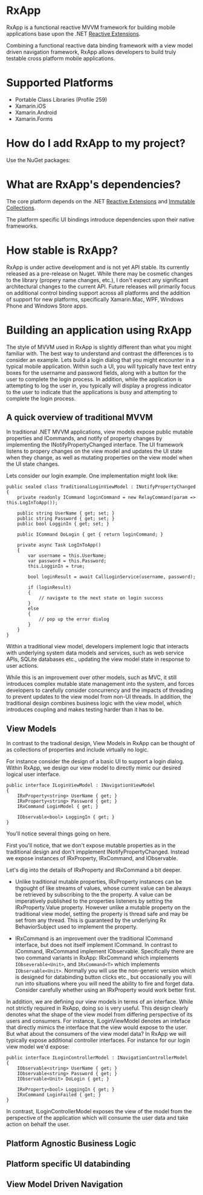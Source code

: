 RxApp
=====

RxApp is a functional reactive MVVM framework for building mobile applications base upon the .NET 
[Reactive Extensions](https://github.com/Reactive-Extensions/Rx.NET).

Combining a functional reactive data binding framework with a view model driven 
navigation framework, RxApp allows developers to build truly testable cross platform
mobile applications.

# Supported Platforms
  * Portable Class Libraries (Profile 259)
  * Xamarin.iOS
  * Xamarin.Android
  * Xamarin.Forms

# How do I add RxApp to my project?

Use the NuGet packages:

# What are RxApp's dependencies?

The core platform depends on the .NET [Reactive Extensions](https://github.com/Reactive-Extensions/Rx.NET)
and [Immutable Collections](https://github.com/dotnet/corefx/tree/master/src/System.Collections.Immutable).

The platform specific UI bindings introduce dependencies upon their native frameworks.

# How stable is RxApp?

RxApp is under active development and is not yet API stable. Its currently released as a pre-release on 
Nuget. While there may be cosmetic changes to the library (propery name changes, etc.), I don't expect any
significant architectural changes to the current API. Future releases will primarily focus on additional 
control binding support across all platforms and the addition of support for new platforms, specifically 
Xamarin.Mac, WPF, Windows Phone and Windows Store apps.

# Building an application using RxApp

The style of MVVM used in RxApp is slightly different than what you might familiar with. The best way to understand
and contrast the differences is to consider an example. Lets build a login dialog that you might encounter in
a typical mobile application. Within such a UI, you will typically have text entry boxes for the username and 
password fields, along with a button for the user to complete the login process. In addition, while the application 
is attempting to log the user in, you typically will display a progress indicator to the user to indicate that the 
applications is busy and attempting to complete the login process. 

## A quick overview of traditional MVVM

In traditional .NET MVVM applications, view models expose public mutable properties and ICommands, 
and notify of property changes by implementing the INotifyPropertyChanged interface. The UI framework
listens to propery changes on the view model and updates the UI state when they change, as well as 
mutating properties on the view model when the UI state changes.

Lets consider our login example. One implementation might look like:

```CSharp
public sealed class TraditionalLoginViewModel : INotifyPropertyChanged
{
    private readonly ICommand loginCommand = new RelayCommand(param => this.LogInToApp());

    public string UserName { get; set; }
    public string Password { get; set; }
    public bool LogginIn { get; set; }

    public ICommand DoLogin { get { return loginCommand; }

    private async Task LogInToApp()
    {
        var username = this.UserName;
        var password = this.Password;
        this.LogginIn = true;

        bool loginResult = await CallLoginService(username, password);

        if (loginResult)
        {
            // navigate to the next state on login success
        }
        else
        {
            // pop up the error dialog
        }
    }
}
```

Within a traditional view model, developers implement logic that interacts with underlying system
data models and services, such as web service APIs, SQLite databases etc., updating the view model state in response to user actions.

While this is an improvement over other models, such as MVC, it still introduces complex mutable state management 
into the system, and forces developers to carefully consider concurrency and the impacts of threading to prevent 
updates to the view model from non-UI threads. In addition, the traditional design combines business logic with the 
view model, which introduces coupling and makes testing harder than it has to be.

## View Models

In contrast to the tradional design, View Models in RxApp can be thought of as collections of properties and include virtually no logic. 

For instance consider the design of a basic UI to support a login dialog.
Within RxApp, we design our view model to directly mimic our desired logical user interface. 

```CSharp
public interface ILoginViewModel : INavigationViewModel
{
    IRxProperty<string> UserName { get; }
    IRxProperty<string> Password { get; }
    IRxCommand LoginModel { get; }

    IObservable<bool> LoggingIn { get; }
}
```

You'll notice several things going on here. 

First you'll notice, that we don't expose mutable properties as in the traditional design and don't impplement 
INotifyPropertyChanged. Instead we expose instances of IRxProperty, IRxCommand, and IObservable. 

Let's dig into the details of IRxProperty and IRxCommand a bit deeper. 

  * Unlike traditional mutable properties, IRxProperty instances can be thgought of like streams of values, whose 
    current value can be always be retrieved by subscribing to the the property. A value can be imperatively 
    published to the properties listeners by setting the IRxProperty.Value property. However unlike a mutable
    property on the traditional view model, setting the property is thread safe and may be set from any thread. 
    This is guaranteed by the underlying Rx BehaviorSubject used to implement the property.

  * IRxCommand is an improvement over the traditional ICommand interface, but does not itself implement ICommand. 
    In contrast to ICommand, IRxCommand implement IObservable. Specifically there are two command variants 
    in RxApp: IRxCommand which implements ```IObseverable<Unit>```, and ```IRxCommand<T>``` 
    which implements ```IObservable<Unit>```. Normally you will use the non-generic version which is designed for 
    databinding button clicks etc., but occasionally you will run into situations where you will need the ability 
    to fire and forget data. Consider carefully whether using an IRxProperty would work better first. 

In addition, we are defining our view models in terms of an interface. 
While not strictly required in RxApp, doing so is very useful. This design clearly denotes what the shape of the 
view model from differing perspective of its users and consumers. For instance, ILoginViewModel denotes an inteface 
that directly mimics the interface that the view would expose to the user. But what about the consumers of the view model data? In RxApp we will typically expose additional controller interfaces. For instance for our login view model we'd expose:

```
public interface ILoginControllerModel : INavigationControllerModel
{
    IObservable<string> UserName { get; }
    IObservable<string> Password { get; }
    IObservable<Unit> DoLogin { get; }

    IRxProperty<bool> LoggingIn { get; }
    IRxCommand LoginFailed { get; }
}
```
In contrast, ILoginControllerModel exposes the view of the model from the perspective of the application which will 
consume the user data and take action on behalf the user.

## Platform Agnostic Business Logic

## Platform specific UI databinding

## View Model Driven Navigation
